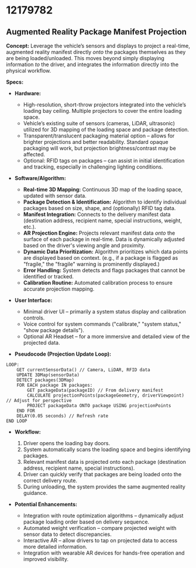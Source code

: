 # 12179782

## Augmented Reality Package Manifest Projection

**Concept:** Leverage the vehicle’s sensors and displays to project a real-time, augmented reality manifest directly *onto* the packages themselves as they are being loaded/unloaded. This moves beyond simply displaying information *to* the driver, and integrates the information directly into the physical workflow.

**Specs:**

*   **Hardware:**
    *   High-resolution, short-throw projectors integrated into the vehicle’s loading bay ceiling. Multiple projectors to cover the entire loading space.
    *   Vehicle’s existing suite of sensors (cameras, LiDAR, ultrasonic) utilized for 3D mapping of the loading space and package detection.
    *   Transparent/translucent packaging material option – allows for brighter projections and better readability. Standard opaque packaging will work, but projection brightness/contrast may be affected.
    *   Optional: RFID tags on packages – can assist in initial identification and tracking, especially in challenging lighting conditions.

*   **Software/Algorithm:**
    *   **Real-time 3D Mapping:** Continuous 3D map of the loading space, updated with sensor data.
    *   **Package Detection & Identification:** Algorithm to identify individual packages based on size, shape, and (optionally) RFID tag data.
    *   **Manifest Integration:** Connects to the delivery manifest data (destination address, recipient name, special instructions, weight, etc.).
    *   **AR Projection Engine:** Projects relevant manifest data *onto* the surface of each package in real-time.  Data is dynamically adjusted based on the driver's viewing angle and proximity.
    *   **Dynamic Data Prioritization:** Algorithm prioritizes which data points are displayed based on context. (e.g., if a package is flagged as "fragile," the "fragile" warning is prominently displayed.)
    *   **Error Handling:** System detects and flags packages that cannot be identified or tracked.
    *   **Calibration Routine:** Automated calibration process to ensure accurate projection mapping.

*   **User Interface:**
    *   Minimal driver UI – primarily a system status display and calibration controls.
    *   Voice control for system commands ("calibrate," "system status," "show package details").
    *   Optional AR Headset – for a more immersive and detailed view of the projected data.

*   **Pseudocode (Projection Update Loop):**

```
LOOP:
    GET currentSensorData() // Camera, LiDAR, RFID data
    UPDATE 3DMap(sensorData)
    DETECT packages(3DMap)
    FOR EACH package IN packages:
        GET packageData(packageID) // From delivery manifest
        CALCULATE projectionPoints(packageGeometry, driverViewpoint) // Adjust for perspective
        PROJECT packageData ONTO package USING projectionPoints
    END FOR
    DELAY(0.05 seconds) // Refresh rate
END LOOP
```

*   **Workflow:**
    1.  Driver opens the loading bay doors.
    2.  System automatically scans the loading space and begins identifying packages.
    3.  Relevant manifest data is projected onto each package (destination address, recipient name, special instructions).
    4.  Driver can quickly verify that packages are being loaded onto the correct delivery route.
    5.  During unloading, the system provides the same augmented reality guidance.

*   **Potential Enhancements:**
    *   Integration with route optimization algorithms – dynamically adjust package loading order based on delivery sequence.
    *   Automated weight verification – compare projected weight with sensor data to detect discrepancies.
    *   Interactive AR – allow drivers to tap on projected data to access more detailed information.
    *   Integration with wearable AR devices for hands-free operation and improved visibility.